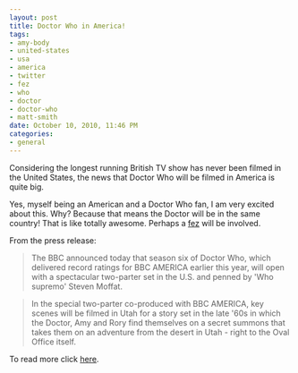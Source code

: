```yaml
--- 
layout: post
title: Doctor Who in America!
tags: 
- amy-body
- united-states
- usa
- america
- twitter
- fez
- who
- doctor
- doctor-who
- matt-smith
date: October 10, 2010, 11:46 PM
categories: 
- general
---
```

Considering the longest running British TV show has never been filmed in the United States, the news that Doctor Who will be filmed in America is quite big.

Yes, myself being an American and a Doctor Who fan, I am very excited about this. Why? Because that means the Doctor will be in the same country! That is like totally awesome. Perhaps a [fez](http://4.bp.blogspot.com/_Y7M5EAwMdBA/TCeTMa2dIEI/AAAAAAAAAMI/2Z1AO7tPy2Q/S220/fez.jpg) will be involved.

From the press release:
>The BBC announced today that season six of Doctor Who, which delivered record ratings for BBC AMERICA earlier this year, will open with a spectacular two-parter set in the U.S. and penned by 'Who supremo' Steven Moffat.

>In the special two-parter co-produced with BBC AMERICA, key scenes will be filmed in Utah for a story set in the late '60s in which the Doctor, Amy and Rory find themselves on a secret summons that takes them on an adventure from the desert in Utah - right to the Oval Office itself.

To read more click [here<a>.</a>](http://www.bbcamerica.com/content/23/anglophenia.jsp?bc_id=1899)
